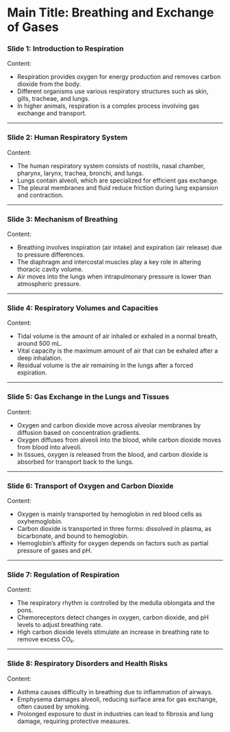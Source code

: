 # Main Title: Breathing and Exchange of Gases  

### **Slide 1: Introduction to Respiration**  
Content:  
- Respiration provides oxygen for energy production and removes carbon dioxide from the body.  
- Different organisms use various respiratory structures such as skin, gills, tracheae, and lungs.  
- In higher animals, respiration is a complex process involving gas exchange and transport.  

---  

### **Slide 2: Human Respiratory System**  
Content:  
- The human respiratory system consists of nostrils, nasal chamber, pharynx, larynx, trachea, bronchi, and lungs.  
- Lungs contain alveoli, which are specialized for efficient gas exchange.  
- The pleural membranes and fluid reduce friction during lung expansion and contraction.  

---  

### **Slide 3: Mechanism of Breathing**  
Content:  
- Breathing involves inspiration (air intake) and expiration (air release) due to pressure differences.  
- The diaphragm and intercostal muscles play a key role in altering thoracic cavity volume.  
- Air moves into the lungs when intrapulmonary pressure is lower than atmospheric pressure.  

---  

### **Slide 4: Respiratory Volumes and Capacities**  
Content:  
- Tidal volume is the amount of air inhaled or exhaled in a normal breath, around 500 mL.  
- Vital capacity is the maximum amount of air that can be exhaled after a deep inhalation.  
- Residual volume is the air remaining in the lungs after a forced expiration.  

---  

### **Slide 5: Gas Exchange in the Lungs and Tissues**  
Content:  
- Oxygen and carbon dioxide move across alveolar membranes by diffusion based on concentration gradients.  
- Oxygen diffuses from alveoli into the blood, while carbon dioxide moves from blood into alveoli.  
- In tissues, oxygen is released from the blood, and carbon dioxide is absorbed for transport back to the lungs.  

---  

### **Slide 6: Transport of Oxygen and Carbon Dioxide**  
Content:  
- Oxygen is mainly transported by hemoglobin in red blood cells as oxyhemoglobin.  
- Carbon dioxide is transported in three forms: dissolved in plasma, as bicarbonate, and bound to hemoglobin.  
- Hemoglobin’s affinity for oxygen depends on factors such as partial pressure of gases and pH.  

---  

### **Slide 7: Regulation of Respiration**  
Content:  
- The respiratory rhythm is controlled by the medulla oblongata and the pons.  
- Chemoreceptors detect changes in oxygen, carbon dioxide, and pH levels to adjust breathing rate.  
- High carbon dioxide levels stimulate an increase in breathing rate to remove excess CO₂.  

---  

### **Slide 8: Respiratory Disorders and Health Risks**  
Content:  
- Asthma causes difficulty in breathing due to inflammation of airways.  
- Emphysema damages alveoli, reducing surface area for gas exchange, often caused by smoking.  
- Prolonged exposure to dust in industries can lead to fibrosis and lung damage, requiring protective measures.  